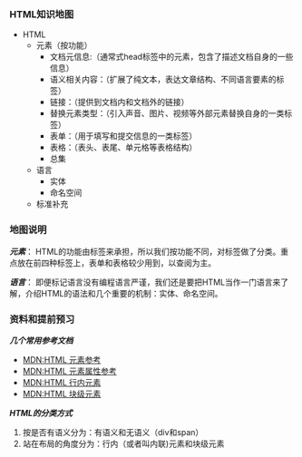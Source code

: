 ### HTML知识地图
- HTML
  - 元素（按功能）
      - 文档元信息:（通常式head标签中的元素，包含了描述文档自身的一些信息）
      - 语义相关内容：（扩展了纯文本，表达文章结构、不同语言要素的标签）
      - 链接：（提供到文档内和文档外的链接）
      - 替换元素类型：（引入声音、图片、视频等外部元素替换自身的一类标签）
      - 表单：（用于填写和提交信息的一类标签）
      - 表格：（表头、表尾、单元格等表格结构）
      - 总集
  - 语言
     - 实体
     - 命名空间
  - 标准补充

### 地图说明

***元素***：
HTML的功能由标签来承担，所以我们按功能不同，对标签做了分类。重点放在前四种标签上，表单和表格较少用到，以查阅为主。  

***语言***：
即便标记语言没有编程语言严谨，我们还是要把HTML当作一门语言来了解，介绍HTML的语法和几个重要的机制：实体、命名空间。    

### 资料和提前预习

***几个常用参考文档***
- [MDN:HTML 元素参考](https://developer.mozilla.org/zh-CN/docs/Web/HTML/Element)
- [MDN:HTML 元素属性参考](https://developer.mozilla.org/zh-CN/docs/Web/HTML/Attributes)
- [MDN:HTML 行内元素](https://developer.mozilla.org/zh-CN/docs/Web/HTML/Inline_elements)
- [MDN:HTML 块级元素](https://developer.mozilla.org/zh-CN/docs/Web/HTML/Block-level_elements)
  
***HTML的分类方式***
1. 按是否有语义分为：有语义和无语义（div和span）
2. 站在布局的角度分为：行内（或者叫内联)元素和块级元素

